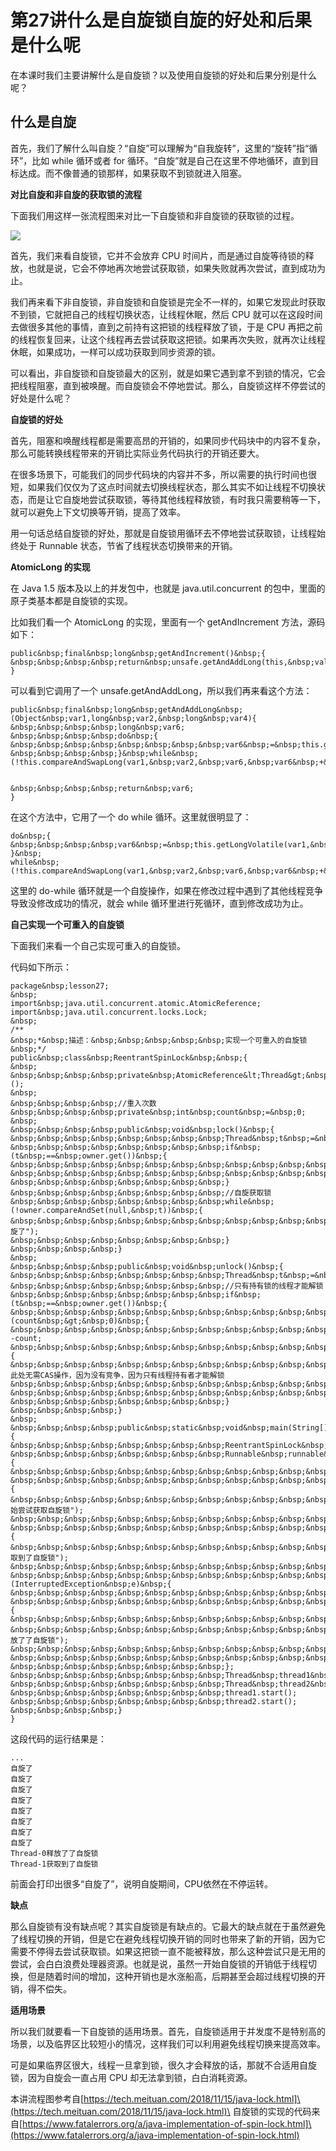 # 第27讲什么是自旋锁自旋的好处和后果是什么呢

在本课时我们主要讲解什么是自旋锁？以及使用自旋锁的好处和后果分别是什么呢？

## 什么是自旋

首先，我们了解什么叫自旋？“自旋”可以理解为“自我旋转”，这里的“旋转”指“循环”，比如 while 循环或者 for 循环。“自旋”就是自己在这里不停地循环，直到目标达成。而不像普通的锁那样，如果获取不到锁就进入阻塞。

**对比自旋和非自旋的获取锁的流程**

下面我们用这样一张流程图来对比一下自旋锁和非自旋锁的获取锁的过程。

![](https://s0.lgstatic.com/i/image3/M01/5F/A1/Cgq2xl4S44OAXtbZAAG7wulxruI786.png)

首先，我们来看自旋锁，它并不会放弃  CPU  时间片，而是通过自旋等待锁的释放，也就是说，它会不停地再次地尝试获取锁，如果失败就再次尝试，直到成功为止。

我们再来看下非自旋锁，非自旋锁和自旋锁是完全不一样的，如果它发现此时获取不到锁，它就把自己的线程切换状态，让线程休眠，然后 CPU 就可以在这段时间去做很多其他的事情，直到之前持有这把锁的线程释放了锁，于是 CPU 再把之前的线程恢复回来，让这个线程再去尝试获取这把锁。如果再次失败，就再次让线程休眠，如果成功，一样可以成功获取到同步资源的锁。

可以看出，非自旋锁和自旋锁最大的区别，就是如果它遇到拿不到锁的情况，它会把线程阻塞，直到被唤醒。而自旋锁会不停地尝试。那么，自旋锁这样不停尝试的好处是什么呢？

**自旋锁的好处**

首先，阻塞和唤醒线程都是需要高昂的开销的，如果同步代码块中的内容不复杂，那么可能转换线程带来的开销比实际业务代码执行的开销还要大。

在很多场景下，可能我们的同步代码块的内容并不多，所以需要的执行时间也很短，如果我们仅仅为了这点时间就去切换线程状态，那么其实不如让线程不切换状态，而是让它自旋地尝试获取锁，等待其他线程释放锁，有时我只需要稍等一下，就可以避免上下文切换等开销，提高了效率。

用一句话总结自旋锁的好处，那就是自旋锁用循环去不停地尝试获取锁，让线程始终处于 Runnable 状态，节省了线程状态切换带来的开销。

**AtomicLong 的实现**

在 Java 1.5 版本及以上的并发包中，也就是 java.util.concurrent 的包中，里面的原子类基本都是自旋锁的实现。

比如我们看一个 AtomicLong 的实现，里面有一个 getAndIncrement 方法，源码如下：

```
public&nbsp;final&nbsp;long&nbsp;getAndIncrement()&nbsp;{
&nbsp;&nbsp;&nbsp;&nbsp;return&nbsp;unsafe.getAndAddLong(this,&nbsp;valueOffset,&nbsp;1L);
}
```

可以看到它调用了一个 unsafe.getAndAddLong，所以我们再来看这个方法：

```
public&nbsp;final&nbsp;long&nbsp;getAndAddLong&nbsp;(Object&nbsp;var1,long&nbsp;var2,&nbsp;long&nbsp;var4){
&nbsp;&nbsp;&nbsp;&nbsp;long&nbsp;var6;
&nbsp;&nbsp;&nbsp;&nbsp;do&nbsp;{
&nbsp;&nbsp;&nbsp;&nbsp;&nbsp;&nbsp;&nbsp;&nbsp;var6&nbsp;=&nbsp;this.getLongVolatile(var1,&nbsp;var2);
&nbsp;&nbsp;&nbsp;&nbsp;}&nbsp;while&nbsp;(!this.compareAndSwapLong(var1,&nbsp;var2,&nbsp;var6,&nbsp;var6&nbsp;+&nbsp;var4));


&nbsp;&nbsp;&nbsp;&nbsp;return&nbsp;var6;
}
```

在这个方法中，它用了一个 do while 循环。这里就很明显了：

```
do&nbsp;{
&nbsp;&nbsp;&nbsp;&nbsp;var6&nbsp;=&nbsp;this.getLongVolatile(var1,&nbsp;var2);
}&nbsp;
while&nbsp;(!this.compareAndSwapLong(var1,&nbsp;var2,&nbsp;var6,&nbsp;var6&nbsp;+&nbsp;var4));
```

这里的 do-while 循环就是一个自旋操作，如果在修改过程中遇到了其他线程竞争导致没修改成功的情况，就会 while 循环里进行死循环，直到修改成功为止。

**自己实现一个可重入的自旋锁**

下面我们来看一个自己实现可重入的自旋锁。

代码如下所示：

```
package&nbsp;lesson27;
&nbsp;
import&nbsp;java.util.concurrent.atomic.AtomicReference;
import&nbsp;java.util.concurrent.locks.Lock;
&nbsp;
/**
&nbsp;*&nbsp;描述：&nbsp;&nbsp;&nbsp;&nbsp;&nbsp;实现一个可重入的自旋锁
&nbsp;*/
public&nbsp;class&nbsp;ReentrantSpinLock&nbsp;&nbsp;{
&nbsp;
&nbsp;&nbsp;&nbsp;&nbsp;private&nbsp;AtomicReference&lt;Thread&gt;&nbsp;owner&nbsp;=&nbsp;new&nbsp;AtomicReference&lt;&gt;();
&nbsp;
&nbsp;&nbsp;&nbsp;&nbsp;//重入次数
&nbsp;&nbsp;&nbsp;&nbsp;private&nbsp;int&nbsp;count&nbsp;=&nbsp;0;
&nbsp;
&nbsp;&nbsp;&nbsp;&nbsp;public&nbsp;void&nbsp;lock()&nbsp;{
&nbsp;&nbsp;&nbsp;&nbsp;&nbsp;&nbsp;&nbsp;&nbsp;Thread&nbsp;t&nbsp;=&nbsp;Thread.currentThread();
&nbsp;&nbsp;&nbsp;&nbsp;&nbsp;&nbsp;&nbsp;&nbsp;if&nbsp;(t&nbsp;==&nbsp;owner.get())&nbsp;{
&nbsp;&nbsp;&nbsp;&nbsp;&nbsp;&nbsp;&nbsp;&nbsp;&nbsp;&nbsp;&nbsp;&nbsp;++count;
&nbsp;&nbsp;&nbsp;&nbsp;&nbsp;&nbsp;&nbsp;&nbsp;&nbsp;&nbsp;&nbsp;&nbsp;return;
&nbsp;&nbsp;&nbsp;&nbsp;&nbsp;&nbsp;&nbsp;&nbsp;}
&nbsp;&nbsp;&nbsp;&nbsp;&nbsp;&nbsp;&nbsp;&nbsp;//自旋获取锁
&nbsp;&nbsp;&nbsp;&nbsp;&nbsp;&nbsp;&nbsp;&nbsp;while&nbsp;(!owner.compareAndSet(null,&nbsp;t))&nbsp;{
&nbsp;&nbsp;&nbsp;&nbsp;&nbsp;&nbsp;&nbsp;&nbsp;&nbsp;&nbsp;&nbsp;&nbsp;System.out.println("自旋了");
&nbsp;&nbsp;&nbsp;&nbsp;&nbsp;&nbsp;&nbsp;&nbsp;}
&nbsp;&nbsp;&nbsp;&nbsp;}
&nbsp;
&nbsp;&nbsp;&nbsp;&nbsp;public&nbsp;void&nbsp;unlock()&nbsp;{
&nbsp;&nbsp;&nbsp;&nbsp;&nbsp;&nbsp;&nbsp;&nbsp;Thread&nbsp;t&nbsp;=&nbsp;Thread.currentThread();
&nbsp;&nbsp;&nbsp;&nbsp;&nbsp;&nbsp;&nbsp;&nbsp;//只有持有锁的线程才能解锁
&nbsp;&nbsp;&nbsp;&nbsp;&nbsp;&nbsp;&nbsp;&nbsp;if&nbsp;(t&nbsp;==&nbsp;owner.get())&nbsp;{
&nbsp;&nbsp;&nbsp;&nbsp;&nbsp;&nbsp;&nbsp;&nbsp;&nbsp;&nbsp;&nbsp;&nbsp;if&nbsp;(count&nbsp;&gt;&nbsp;0)&nbsp;{
&nbsp;&nbsp;&nbsp;&nbsp;&nbsp;&nbsp;&nbsp;&nbsp;&nbsp;&nbsp;&nbsp;&nbsp;&nbsp;&nbsp;&nbsp;&nbsp;--count;
&nbsp;&nbsp;&nbsp;&nbsp;&nbsp;&nbsp;&nbsp;&nbsp;&nbsp;&nbsp;&nbsp;&nbsp;}&nbsp;else&nbsp;{
&nbsp;&nbsp;&nbsp;&nbsp;&nbsp;&nbsp;&nbsp;&nbsp;&nbsp;&nbsp;&nbsp;&nbsp;&nbsp;&nbsp;&nbsp;&nbsp;//此处无需CAS操作，因为没有竞争，因为只有线程持有者才能解锁
&nbsp;&nbsp;&nbsp;&nbsp;&nbsp;&nbsp;&nbsp;&nbsp;&nbsp;&nbsp;&nbsp;&nbsp;&nbsp;&nbsp;&nbsp;&nbsp;owner.set(null);
&nbsp;&nbsp;&nbsp;&nbsp;&nbsp;&nbsp;&nbsp;&nbsp;&nbsp;&nbsp;&nbsp;&nbsp;}
&nbsp;&nbsp;&nbsp;&nbsp;&nbsp;&nbsp;&nbsp;&nbsp;}
&nbsp;&nbsp;&nbsp;&nbsp;}
&nbsp;
&nbsp;&nbsp;&nbsp;&nbsp;public&nbsp;static&nbsp;void&nbsp;main(String[]&nbsp;args)&nbsp;{
&nbsp;&nbsp;&nbsp;&nbsp;&nbsp;&nbsp;&nbsp;&nbsp;ReentrantSpinLock&nbsp;spinLock&nbsp;=&nbsp;new&nbsp;ReentrantSpinLock();
&nbsp;&nbsp;&nbsp;&nbsp;&nbsp;&nbsp;&nbsp;&nbsp;Runnable&nbsp;runnable&nbsp;=&nbsp;new&nbsp;Runnable()&nbsp;{
&nbsp;&nbsp;&nbsp;&nbsp;&nbsp;&nbsp;&nbsp;&nbsp;&nbsp;&nbsp;&nbsp;&nbsp;@Override
&nbsp;&nbsp;&nbsp;&nbsp;&nbsp;&nbsp;&nbsp;&nbsp;&nbsp;&nbsp;&nbsp;&nbsp;public&nbsp;void&nbsp;run()&nbsp;{
&nbsp;&nbsp;&nbsp;&nbsp;&nbsp;&nbsp;&nbsp;&nbsp;&nbsp;&nbsp;&nbsp;&nbsp;&nbsp;&nbsp;&nbsp;&nbsp;System.out.println(Thread.currentThread().getName()&nbsp;+&nbsp;"开始尝试获取自旋锁");
&nbsp;&nbsp;&nbsp;&nbsp;&nbsp;&nbsp;&nbsp;&nbsp;&nbsp;&nbsp;&nbsp;&nbsp;&nbsp;&nbsp;&nbsp;&nbsp;spinLock.lock();
&nbsp;&nbsp;&nbsp;&nbsp;&nbsp;&nbsp;&nbsp;&nbsp;&nbsp;&nbsp;&nbsp;&nbsp;&nbsp;&nbsp;&nbsp;&nbsp;try&nbsp;{
&nbsp;&nbsp;&nbsp;&nbsp;&nbsp;&nbsp;&nbsp;&nbsp;&nbsp;&nbsp;&nbsp;&nbsp;&nbsp;&nbsp;&nbsp;&nbsp;&nbsp;&nbsp;&nbsp;&nbsp;System.out.println(Thread.currentThread().getName()&nbsp;+&nbsp;"获取到了自旋锁");
&nbsp;&nbsp;&nbsp;&nbsp;&nbsp;&nbsp;&nbsp;&nbsp;&nbsp;&nbsp;&nbsp;&nbsp;&nbsp;&nbsp;&nbsp;&nbsp;&nbsp;&nbsp;&nbsp;&nbsp;Thread.sleep(4000);
&nbsp;&nbsp;&nbsp;&nbsp;&nbsp;&nbsp;&nbsp;&nbsp;&nbsp;&nbsp;&nbsp;&nbsp;&nbsp;&nbsp;&nbsp;&nbsp;}&nbsp;catch&nbsp;(InterruptedException&nbsp;e)&nbsp;{
&nbsp;&nbsp;&nbsp;&nbsp;&nbsp;&nbsp;&nbsp;&nbsp;&nbsp;&nbsp;&nbsp;&nbsp;&nbsp;&nbsp;&nbsp;&nbsp;&nbsp;&nbsp;&nbsp;&nbsp;e.printStackTrace();
&nbsp;&nbsp;&nbsp;&nbsp;&nbsp;&nbsp;&nbsp;&nbsp;&nbsp;&nbsp;&nbsp;&nbsp;&nbsp;&nbsp;&nbsp;&nbsp;}&nbsp;finally&nbsp;{
&nbsp;&nbsp;&nbsp;&nbsp;&nbsp;&nbsp;&nbsp;&nbsp;&nbsp;&nbsp;&nbsp;&nbsp;&nbsp;&nbsp;&nbsp;&nbsp;&nbsp;&nbsp;&nbsp;&nbsp;spinLock.unlock();
&nbsp;&nbsp;&nbsp;&nbsp;&nbsp;&nbsp;&nbsp;&nbsp;&nbsp;&nbsp;&nbsp;&nbsp;&nbsp;&nbsp;&nbsp;&nbsp;&nbsp;&nbsp;&nbsp;&nbsp;System.out.println(Thread.currentThread().getName()&nbsp;+&nbsp;"释放了了自旋锁");
&nbsp;&nbsp;&nbsp;&nbsp;&nbsp;&nbsp;&nbsp;&nbsp;&nbsp;&nbsp;&nbsp;&nbsp;&nbsp;&nbsp;&nbsp;&nbsp;}
&nbsp;&nbsp;&nbsp;&nbsp;&nbsp;&nbsp;&nbsp;&nbsp;&nbsp;&nbsp;&nbsp;&nbsp;}
&nbsp;&nbsp;&nbsp;&nbsp;&nbsp;&nbsp;&nbsp;&nbsp;};
&nbsp;&nbsp;&nbsp;&nbsp;&nbsp;&nbsp;&nbsp;&nbsp;Thread&nbsp;thread1&nbsp;=&nbsp;new&nbsp;Thread(runnable);
&nbsp;&nbsp;&nbsp;&nbsp;&nbsp;&nbsp;&nbsp;&nbsp;Thread&nbsp;thread2&nbsp;=&nbsp;new&nbsp;Thread(runnable);
&nbsp;&nbsp;&nbsp;&nbsp;&nbsp;&nbsp;&nbsp;&nbsp;thread1.start();
&nbsp;&nbsp;&nbsp;&nbsp;&nbsp;&nbsp;&nbsp;&nbsp;thread2.start();
&nbsp;&nbsp;&nbsp;&nbsp;}
}
```

这段代码的运行结果是：

```
...
自旋了
自旋了
自旋了
自旋了
自旋了
自旋了
自旋了
自旋了
Thread-0释放了了自旋锁
Thread-1获取到了自旋锁
```

前面会打印出很多“自旋了”，说明自旋期间，CPU依然在不停运转。

**缺点**

那么自旋锁有没有缺点呢？其实自旋锁是有缺点的。它最大的缺点就在于虽然避免了线程切换的开销，但是它在避免线程切换开销的同时也带来了新的开销，因为它需要不停得去尝试获取锁。如果这把锁一直不能被释放，那么这种尝试只是无用的尝试，会白白浪费处理器资源。也就是说，虽然一开始自旋锁的开销低于线程切换，但是随着时间的增加，这种开销也是水涨船高，后期甚至会超过线程切换的开销，得不偿失。

**适用场景**

所以我们就要看一下自旋锁的适用场景。首先，自旋锁适用于并发度不是特别高的场景，以及临界区比较短小的情况，这样我们可以利用避免线程切换来提高效率。

可是如果临界区很大，线程一旦拿到锁，很久才会释放的话，那就不合适用自旋锁，因为自旋会一直占用 CPU 却无法拿到锁，白白消耗资源。

>

本讲流程图参考自\[https://tech.meituan.com/2018/11/15/java-lock.html]\(https://tech.meituan.com/2018/11/15/java-lock.html)\
自旋锁的实现的代码来自\[https://www.fatalerrors.org/a/java-implementation-of-spin-lock.html]\(https://www.fatalerrors.org/a/java-implementation-of-spin-lock.html)
